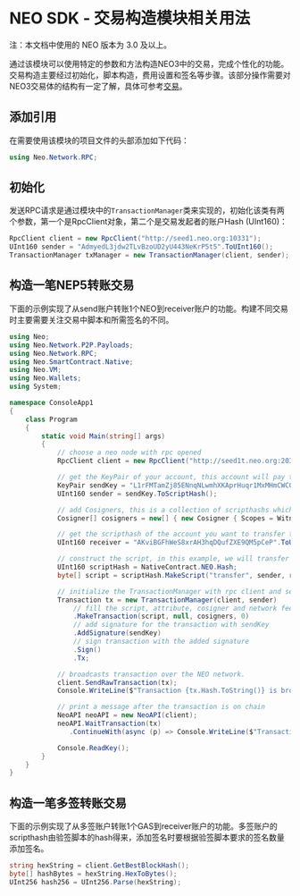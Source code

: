 # NEO SDK - 交易构造模块相关用法

注：本文档中使用的 NEO 版本为 3.0 及以上。

通过该模块可以使用特定的参数和方法构造NEO3中的交易，完成个性化的功能。交易构造主要经过初始化，脚本构造，费用设置和签名等步骤。该部分操作需要对NEO3交易体的结构有一定了解，具体可参考[交易](https://web3j.io)。

## 添加引用

在需要使用该模块的项目文件的头部添加如下代码：

```c#
using Neo.Network.RPC;
```

## 初始化
发送RPC请求是通过模块中的`TransactionManager`类来实现的，初始化该类有两个参数，第一个是RpcClient对象，第二个是交易发起者的账户Hash (UInt160)：

```c#
RpcClient client = new RpcClient("http://seed1.neo.org:10331");
UInt160 sender = "AdmyedL3jdw2TLvBzoUD2yU443NeKrP5t5".ToUInt160();
TransactionManager txManager = new TransactionManager(client, sender);
```


## 构造一笔NEP5转账交易

下面的示例实现了从send账户转账1个NEO到receiver账户的功能。构建不同交易时主要需要关注交易中脚本和所需签名的不同。

```c#
using Neo;
using Neo.Network.P2P.Payloads;
using Neo.Network.RPC;
using Neo.SmartContract.Native;
using Neo.VM;
using Neo.Wallets;
using System;

namespace ConsoleApp1
{
    class Program
    {
        static void Main(string[] args)
        {
            // choose a neo node with rpc opened
            RpcClient client = new RpcClient("http://seed1t.neo.org:20332");

            // get the KeyPair of your account, this account will pay the system and network fee
            KeyPair sendKey = "L1rFMTamZj85ENnqNLwmhXKAprHuqr1MxMHmCWCGiXGsAdQ2dnhb".ToKeyPair();
            UInt160 sender = sendKey.ToScriptHash();

            // add Cosigners, this is a collection of scripthashs which need to be signed
            Cosigner[] cosigners = new[] { new Cosigner { Scopes = WitnessScope.CalledByEntry, Account = sender } };

            // get the scripthash of the account you want to transfer to
            UInt160 receiver = "AKviBGFhWeS8xrAH3hqDQufZXE9QM5pCeP".ToUInt160();

            // construct the script, in this example, we will transfer 1 NEO to receiver
            UInt160 scriptHash = NativeContract.NEO.Hash;
            byte[] script = scriptHash.MakeScript("transfer", sender, receiver, 1);

            // initialize the TransactionManager with rpc client and sender scripthash
            Transaction tx = new TransactionManager(client, sender)
                // fill the script, attribute, cosigner and network fee
                .MakeTransaction(script, null, cosigners, 0)
                // add signature for the transaction with sendKey
                .AddSignature(sendKey)
                // sign transaction with the added signature
                .Sign()
                .Tx;

            // broadcasts transaction over the NEO network.
            client.SendRawTransaction(tx);
            Console.WriteLine($"Transaction {tx.Hash.ToString()} is broadcasted!");

            // print a message after the transaction is on chain
            NeoAPI neoAPI = new NeoAPI(client);
            neoAPI.WaitTransaction(tx)
               .ContinueWith(async (p) => Console.WriteLine($"Transaction is on block height {await p}"));

            Console.ReadKey();
        }
    }
}           
```

## 构造一笔多签转账交易

下面的示例实现了从多签账户转账1个GAS到receiver账户的功能。多签账户的scripthash由验签脚本的hash得来，添加签名时要根据验签脚本要求的签名数量添加签名。

```c#
string hexString = client.GetBestBlockHash();
byte[] hashBytes = hexString.HexToBytes();
UInt256 hash256 = UInt256.Parse(hexString);
```
